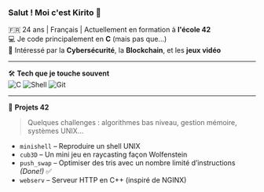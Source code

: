 ### Salut ! Moi c'est Kirito 👋

🇫🇷 24 ans | Français | Actuellement en formation à **l'école 42**  
💻 Je code principalement en **C** (mais pas que...)  
🧠 Intéressé par la **Cybersécurité**, la **Blockchain**, et les **jeux vidéo** 

---

🛠️ **Tech que je touche souvent**  
![C](https://img.shields.io/badge/C-00599C?style=flat&logo=c&logoColor=white)
![Shell](https://img.shields.io/badge/Shell-121011?style=flat&logo=gnu-bash&logoColor=white)
![Git](https://img.shields.io/badge/Git-F05032?style=flat&logo=git&logoColor=white)

---

🧩 **Projets 42**  
> Quelques challenges : algorithmes bas niveau, gestion mémoire, systèmes UNIX...

- `minishell` – Reproduire un shell UNIX  
- `cub3D` – Un mini jeu en raycasting façon Wolfenstein  
- `push_swap` – Optimiser des tris avec un nombre limité d’instructions *(Done!)* ✅
- `webserv` – Serveur HTTP en C++ (inspiré de NGINX)
